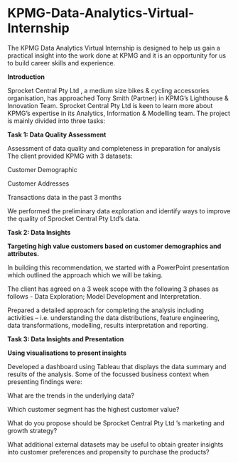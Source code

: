 # KPMG-Data-Analytics-Virtual-Internship
The KPMG Data Analytics Virtual Internship is designed to help us gain a practical insight into the work done at KPMG and it is an opportunity for us to build career skills and experience.

**Introduction**

Sprocket Central Pty Ltd , a medium size bikes & cycling accessories organisation, has approached Tony Smith (Partner) in KPMG’s Lighthouse & Innovation Team. Sprocket Central Pty Ltd is keen to learn more about KPMG’s expertise in its Analytics, Information & Modelling team. The project is mainly divided into three tasks:

**Task 1: Data Quality Assessment**

Assessment of data quality and completeness in preparation for analysis
The client provided KPMG with 3 datasets:

Customer Demographic

Customer Addresses

Transactions data in the past 3 months

We performed the preliminary data exploration and identify ways to improve the quality of Sprocket Central Pty Ltd’s data.

**Task 2: Data Insights**

**Targeting high value customers based on customer demographics and attributes.**

In building this recommendation, we started with a PowerPoint presentation which outlined the approach which we will be taking.

The client has agreed on a 3 week scope with the following 3 phases as follows - Data Exploration; Model Development and Interpretation.

Prepared a detailed approach for completing the analysis including activities – i.e. understanding the data distributions, feature engineering, data transformations, modelling, results interpretation and reporting.

**Task 3: Data Insights and Presentation**

**Using visualisations to present insights**

Developed a dashboard using Tableau that displays the data summary and results of the analysis. Some of the focussed business context when presenting findings were:

What are the trends in the underlying data?

Which customer segment has the highest customer value?

What do you propose should be Sprocket Central Pty Ltd ’s marketing and growth strategy?

What additional external datasets may be useful to obtain greater insights into customer preferences and propensity to purchase the products?
